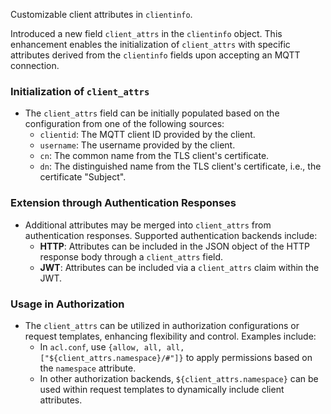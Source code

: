 Customizable client attributes in `clientinfo`.

Introduced a new field `client_attrs` in the `clientinfo` object.
This enhancement enables the initialization of `client_attrs` with specific
attributes derived from the `clientinfo` fields upon accepting an MQTT connection.

### Initialization of `client_attrs`

- The `client_attrs` field can be initially populated based on the configuration from one of the
  following sources:
  - `clientid`: The MQTT client ID provided by the client.
  - `username`: The username provided by the client.
  - `cn`: The common name from the TLS client's certificate.
  - `dn`: The distinguished name from the TLS client's certificate, i.e., the certificate "Subject".

### Extension through Authentication Responses

- Additional attributes may be merged into `client_attrs` from authentication responses. Supported
  authentication backends include:
  - **HTTP**: Attributes can be included in the JSON object of the HTTP response body through a
    `client_attrs` field.
  - **JWT**: Attributes can be included via a `client_attrs` claim within the JWT.

### Usage in Authorization

- The `client_attrs` can be utilized in authorization configurations or request templates, enhancing
  flexibility and control. Examples include:
  - In `acl.conf`, use `{allow, all, all, ["${client_attrs.namespace}/#"]}` to apply permissions
    based on the `namespace` attribute.
  - In other authorization backends, `${client_attrs.namespace}` can be used within request templates
    to dynamically include client attributes.
